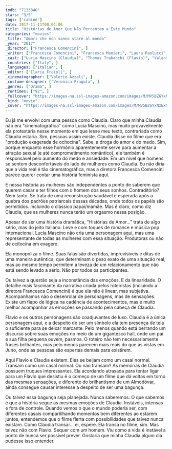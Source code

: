 ```yaml
---
imdb: "7133340"
stars: "3/5"
tags: ['cabine']
date: 2017-11-11T00:04:06
title: "Histórias de Amor Que Não Percentem a Este Mundo"
categories: "movies"
_title: "Amori che non sanno stare al mondo"
_year: "2017"
_director: ["Francesca Comencini", ]
_writer: ["Francesca Comencini", "Francesca Manieri", "Laura Paolucci", ]
_cast: ["Lucia Mascino (Claudia)", "Thomas Trabacchi (Flavio)", "Valentina Bellè (Nina)", "Iaia Forte (Mara Semeraro)", "Carlotta Natoli (Diana)", ]
_countries: ["Italy", ]
_languages: ["Italian", ]
_editor: ["Ilaria Fraioli", ]
_cinematographer: ["Valerio Azzali", ]
_costume designer: ["Veronica Fragola", ]
_genres: ["Drama", ]
_runtimes: ["92", ]
_fullcover: "https://images-na.ssl-images-amazon.com/images/M/MV5BZGYxNzExMmItMWIwNS00NmYxLTk1MjMtZmM0ZWFlYjUyODNmXkEyXkFqcGdeQXVyMDQ0NjgyNA@@.jpg"
_kind: "movie"
_cover: "https://images-na.ssl-images-amazon.com/images/M/MV5BZGYxNzExMmItMWIwNS00NmYxLTk1MjMtZmM0ZWFlYjUyODNmXkEyXkFqcGdeQXVyMDQ0NjgyNA@@._V1._SX96_SY140_.jpg"
---
```

Eu já me envolvi com uma pessoa como Claudia. Claro que minha Claudia não era "cinematográfica" como Lucia Mascino, mas muito provavelmente ela protestaria nesse momento em que lesse meu texto, contrariada como Claudia estaria. Sim, pessoas assim existe. Claudia disse no filme que era "produção exagerada de ocitocina". Sabe, a droga do amor e do medo. Sim, porque enquanto esse hormônio aparentemente serve para aumentar a atração sexual (e até comprometimento romântico), ele também é responsável pelo aumento do medo e ansiedade. Em um nível que homens se sentem desconfortáveis do lado de mulheres como Claudia. Eu não diria que a vida real é tão cinematográfica, mas a diretora Francesca Comencini parece querer contar uma história feminista aqui.

E nessa história as mulheres são independentes a ponto de saberem que querem casar e ter filhos com o homem dos seus sonhos. Contraditório? Nem tanto. Se trata de uma reconstrução saudável e esperada após a quebra dos padrões patriarcais dessas décadas, onde todos os papéis são permitidos. Incluindo o clássico papai/mamãe. Mas é claro, como diz Claudia, que as mulheres nunca terão um orgasmo nessa posição.

Apesar de ser uma história dramática, "Histórias de Amor..." trata de algo sério, mas do jeito italiano. Leve e com toques de romance e música pop internacional. Lucia Mascino não cria uma personagem aqui, mas uma representante de todas as mulheres com essa situação. Produtoras ou não de ocitocina em exagero.

Ela monopoliza o filme. Suas falas são divertidas, imprevisíveis e ditas de uma maneira autêntica, que determinam o peso exato de uma situação real, mas ao mesmo tempo permitem a leveza de um relacionamento que não está sendo levado a sério. Não por todos os participantes.

Ou talvez a questão seja a inconstância das emoções. E da linearidade. O detalhe mais fascinante da narrativa criada pelos roteiristas (incluindo a diretora Francesca Comencini) é que ela não é linear, mas subjetiva. Acompanhamos não o desenrolar de personagens, mas de sensações. Existe um fiapo de lógica na cadência de acontecimentos, mas é muito melhor acompanhar as emoções se passando pela cabeça de Claudia.

Flavio e os outros personagens são coadjuvantes de luxo. Claudia é a única personagem aqui, e a despeito de ser um símbolo ela tem presença de tela o suficiente para se deixar marcante. Pelo menos quando está berrando um discurso sobre suas emoções no meio de um gigantesco hall, onde um pai e sua filha pequena ouvem, pasmos. O roteiro não tem necessariamente frases brilhantes, mas pelo menos parecem mais reais do que as vistas em Juno, onde as pessoas são espertas demais para existirem.

Aqui Flavio e Claudia existem. Eles se beijam como um casal normal. Transam como um casal normal. Ou não transam? As memórias de Claudia possuem truques interessantes. Ela acordando atrasada para tentar ligar para um Flavio que desistiu é o começo de um filme que dá voltas em torno das mesmas sensações, e diferente do brilhantismo de um Almodóvar, ainda consegue causar interesse a despeito de ser uma bagunça.

Ou talvez essa bagunça seja planejada. Nunca saberemos. O que sabemos é que a história segue as mesmas emoções de Claudia. Instáveis, intensas e fora de controle. Quando vemos o que o mundo poderia ser, com diferentes casais compartilhando momentos bem diferentes ao estarem juntos, entendemos que o filme flerta com possibilidades que talvez nunca existam. Como Claudia transar... ei, espere. Ela transa no filme, sim. Mas talvez não com Flavio. Sequer com um homem. Viu como a vida é instável a ponto de nunca ser possível prever. Gostaria que minha Claudia algum dia pudesse isso entender.
